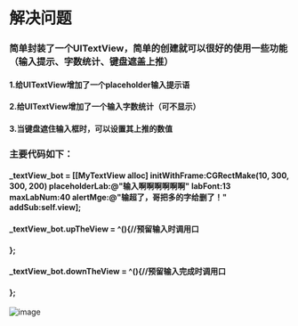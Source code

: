 # 解决问题

### 简单封装了一个UITextView，简单的创建就可以很好的使用一些功能（输入提示、字数统计、键盘遮盖上推）
#### 1.给UITextView增加了一个placeholder输入提示语
#### 2.给UITextView增加了一个输入字数统计（可不显示）
#### 3.当键盘遮住输入框时，可以设置其上推的数值

### 主要代码如下：
#### _textView_bot = [[MyTextView alloc] initWithFrame:CGRectMake(10, 300, 300, 200) placeholderLab:@"输入啊啊啊啊啊啊" labFont:13 maxLabNum:40 alertMge:@"输超了，哥把多的字给删了！" addSub:self.view];

#### _textView_bot.upTheView = ^(){//预留输入时调用口
#### 
#### };
#### _textView_bot.downTheView = ^(){//预留输入完成时调用口
#### 
#### };

![image](https://github.com/ButBueatiful/dotvim/raw/master/screenshots/vim-screenshot.jpg)
